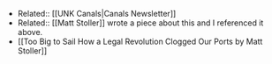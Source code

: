 * Related:: [[UNK Canals|Canals Newsletter]]
* Related:: [[Matt Stoller]] wrote a piece about this and I referenced it above. 
* [[Too Big to Sail How a Legal Revolution Clogged Our Ports by Matt Stoller]]